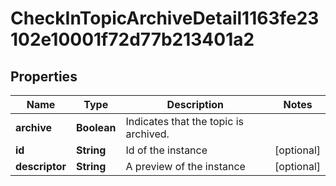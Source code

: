 

# CheckInTopicArchiveDetail1163fe23102e10001f72d77b213401a2


## Properties

| Name | Type | Description | Notes |
|------------ | ------------- | ------------- | -------------|
|**archive** | **Boolean** | Indicates that the topic is archived. |  |
|**id** | **String** | Id of the instance |  [optional] |
|**descriptor** | **String** | A preview of the instance |  [optional] |




